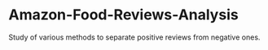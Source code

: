 # Amazon-Food-Reviews-Analysis
Study of various methods to separate positive reviews from negative ones.
